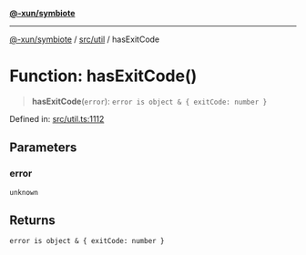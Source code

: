 [**@-xun/symbiote**](../../../README.md)

***

[@-xun/symbiote](../../../README.md) / [src/util](../README.md) / hasExitCode

# Function: hasExitCode()

> **hasExitCode**(`error`): `error is object & { exitCode: number }`

Defined in: [src/util.ts:1112](https://github.com/Xunnamius/symbiote/blob/eabdf496b63a01bba079125634c7ec566eb20891/src/util.ts#L1112)

## Parameters

### error

`unknown`

## Returns

`error is object & { exitCode: number }`
